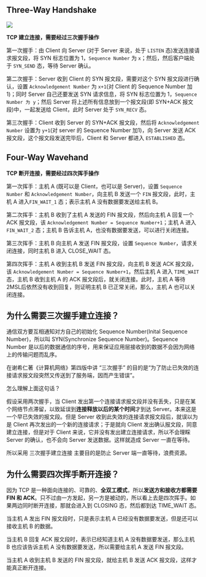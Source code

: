 ## Three-Way Handshake

![](https://github.com/steveLauwh/TCP-IP/raw/master/TCP/image/tcp_open_close.jpg)

**TCP 建立连接，需要经过三次握手操作**

第一次握手：由 Client 向 Server (对于 Server 来说，处于 `LISTEN` 态)发送连接请求报文段，将 SYN 标志位置为 1，`Sequence Number` 为 `x`；然后，然后客户端处于 `SYN_SEND` 态，等待 Server 确认。

第二次握手：Server 收到 Client 的 SYN 报文段，需要对这个 SYN 报文段进行确认，设置 `Acknowledgement Number` 为 `x+1`(对 Client 的 Sequence Number 加1)；同时 Server 自己还要发送 SYN 请求信息，将 SYN 标志位置为 1，`Sequence Number 为 y`；然后 Server 将上述所有信息放到一个报文段(即 SYN+ACK 报文段)中，一起发送给 Client，此时 Server 处于 `SYN_RECV` 态。

第三次握手：Client 收到 Server 的 SYN+ACK 报文段，然后将 `Acknowledgement Number` 设置为 `y+1`(对 server 的 Sequence Number 加1)，向 Server 发送 ACK 报文段，这个报文段发送完毕后，Client 和 Server 都进入 `ESTABLISHED` 态。

## Four-Way Wavehand

**TCP 断开连接，需要经过四次挥手操作**

第一次挥手：主机 A (既可以是 Client，也可以是 Server)，设置 `Sequence Number` 和 `Acknowledgement Number`，向主机 B 发送一个 `FIN` 报文段，此时，主机 A 进入`FIN_WAIT_1` 态；表示主机 A 没有数据要发送给主机 B。

第二次挥手：主机 B 收到了主机 A 发送的 FIN 报文段，然后向主机 A 回复一个 ACK 报文段，该 `Acknowledgement Number = Sequence Number+1`；主机 A 进入 `FIN_WAIT_2` 态；主机 B 告诉主机 A，也没有数据要发送，可以进行关闭连接。

第三次挥手：主机 B 向主机 A 发送 FIN 报文段，设置 `Sequence Number`，请求关闭连接，同时主机 B 进入 CLOSE_WAIT 态。

第四次挥手：主机 A 收到主机 B 发送 FIN 报文段，向主机 B 发送 ACK 报文段，该 `Acknowledgement Number = Sequence Number+1`，然后主机 A 进入 `TIME_WAIT` 态，主机 B 收到主机 A 的 ACK 报文段后，就关闭连接。此时，主机 A 等待 2MSL后依然没有收到回复，则证明主机 B 已正常关闭，那么，主机 A 也可以关闭连接。

## 为什么需要三次握手建立连接？

通信双方要互相通知对方自己的初始化 Sequence Number(Inital Sequence Number)，所以叫 SYN(Synchronize Sequence Number)。Sequence Number 是以后的数据通信的序号，用来保证应用层接收到的数据不会因为网络上的传输问题而乱序。

在谢希仁著《计算机网络》第四版中讲 “三次握手” 的目的是“为了防止已失效的连接请求报文段突然又传送到了服务端，因而产生错误”。

怎么理解上面这句话？ 

假设采用两次握手，当 Client 发出第一个连接请求报文段并没有丢失，只是在某个网络节点滞留，以致延误到**连接释放以后的某个时间**才到达 Server。本来这是一个早已失效的报文段。但是 Server 收到此失效的连接请求报文段后，就误以为是 Client 再次发出的一个新的连接请求；于是就向 Client 发出确认报文段，同意建立连接，但是对于 Client 来说，它并没有发出建立连接请求，所以不会理睬 Server 的确认，也不会向 Server 发送数据。这样就造成 Server 一直在等待。

所以采用 三次握手建立连接 主要目的是防止 Server 端一直等待，浪费资源。

## 为什么需要四次挥手断开连接？

因为 TCP 是一种面向连接的、可靠的、**全双工模式**，所以**发送方和接收方都需要 FIN 和 ACK**。只不过由一方发起，另一方是被动的，所以看上去是四次挥手。如果两边同时断开连接，那就会进入到 CLOSING 态，然后都到达 TIME_WAIT 态。

当主机 A 发出 FIN 报文段时，只是表示主机 A 已经没有数据要发送，但是还可以接收主机 B 的数据。

当主机 B 回复 ACK 报文段时，表示已经知道主机 A 没有数据要发送，那么主机 B 也应该告诉主机 A 没有数据要发送，所以需要给主机 A 发送 FIN 报文段。

当主机 A 收到主机 B 发送的 FIN 报文段，就给主机 B 发送 ACK 报文段，这样才能真正断开连接。
